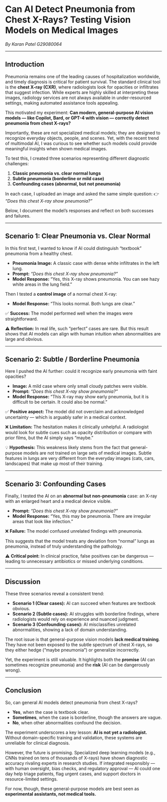 # Can AI Detect Pneumonia from Chest X-Rays? Testing Vision Models on Medical Images

*By Karan Patel G29080064*

---

## Introduction

Pneumonia remains one of the leading causes of hospitalization worldwide, and timely diagnosis is critical for patient survival. The standard clinical tool is the **chest X-ray (CXR)**, where radiologists look for opacities or infiltrates that suggest infection. While experts are highly skilled at interpreting these images, radiology services are not always available in under-resourced settings, making automated assistance tools appealing.

This motivated my experiment: **Can modern, general-purpose AI vision models — like Copilot, Bard, or GPT-4 with vision — correctly detect pneumonia from chest X-rays?**

Importantly, these are not specialized medical models; they are designed to recognize everyday objects, people, and scenes. Yet, with the recent trend of multimodal AI, I was curious to see whether such models could provide meaningful insights when shown medical images.

To test this, I created three scenarios representing different diagnostic challenges:

1. **Classic pneumonia vs. clear normal lungs**
2. **Subtle pneumonia (borderline or mild case)**
3. **Confounding cases (abnormal, but not pneumonia)**

In each case, I uploaded an image and asked the same simple question:
👉 *“Does this chest X-ray show pneumonia?”*

Below, I document the model’s responses and reflect on both successes and failures.

---

## Scenario 1: Clear Pneumonia vs. Clear Normal

In this first test, I wanted to know if AI could distinguish “textbook” pneumonia from a healthy chest.

* **Pneumonia Image:** A classic case with dense white infiltrates in the left lung.
* **Prompt:** *“Does this chest X-ray show pneumonia?”*
* **Model Response:** “Yes, this X-ray shows pneumonia. You can see hazy white areas in the lung field.”

Then I tested a **control image** of a normal chest X-ray:

* **Model Response:** “This looks normal. Both lungs are clear.”

✅ **Success:** The model performed well when the images were straightforward.

⚠️ **Reflection:** In real life, such “perfect” cases are rare. But this result shows that AI models can align with human intuition when abnormalities are large and obvious.

---

## Scenario 2: Subtle / Borderline Pneumonia

Here I pushed the AI further: could it recognize early pneumonia with faint opacities?

* **Image:** A mild case where only small cloudy patches were visible.
* **Prompt:** *“Does this chest X-ray show pneumonia?”*
* **Model Response:** “This X-ray may show early pneumonia, but it is difficult to be certain. It could also be normal.”

✅ **Positive aspect:** The model did not overclaim and acknowledged uncertainty — which is arguably safer in a medical context.

❌ **Limitation:** The hesitation makes it clinically unhelpful. A radiologist would look for subtle cues such as opacity distribution or compare with prior films, but the AI simply says “maybe.”

💡 **Hypothesis:** This weakness likely stems from the fact that general-purpose models are not trained on large sets of medical images. Subtle features in lungs are very different from the everyday images (cats, cars, landscapes) that make up most of their training.

---

## Scenario 3: Confounding Cases

Finally, I tested the AI on an **abnormal but non-pneumonia** case: an X-ray with an enlarged heart and a medical device visible.

* **Prompt:** *“Does this chest X-ray show pneumonia?”*
* **Model Response:** “Yes, this may be pneumonia. There are irregular areas that look like infection.”

❌ **Failure:** The model confused unrelated findings with pneumonia.

This suggests that the model treats any deviation from “normal” lungs as pneumonia, instead of truly understanding the pathology.

⚠️ **Critical point:** In clinical practice, false positives can be dangerous — leading to unnecessary antibiotics or missed underlying conditions.

---

## Discussion

These three scenarios reveal a consistent trend:

* **Scenario 1 (Clear cases):** AI can succeed when features are textbook obvious.
* **Scenario 2 (Subtle cases):** AI struggles with borderline findings, where radiologists would rely on experience and nuanced judgment.
* **Scenario 3 (Confounding cases):** AI misclassifies unrelated abnormalities, showing a lack of domain understanding.

The root issue is that general-purpose vision models **lack medical training**. They have not been exposed to the subtle spectrum of chest X-rays, so they either hedge (“maybe pneumonia”) or generalize incorrectly.

Yet, the experiment is still valuable. It highlights both the **promise** (AI can sometimes recognize pneumonia) and the **risk** (AI can be dangerously wrong).

---

## Conclusion

So, can general AI models detect pneumonia from chest X-rays?

* **Yes**, when the case is textbook clear.
* **Sometimes**, when the case is borderline, though the answers are vague.
* **No**, when other abnormalities confound the decision.

The experiment underscores a key lesson: **AI is not yet a radiologist.** Without domain-specific training and validation, these systems are unreliable for clinical diagnosis.

However, the future is promising. Specialized deep learning models (e.g., CNNs trained on tens of thousands of X-rays) have shown diagnostic accuracy rivaling experts in research studies. If integrated responsibly — with human oversight, bias checks, and regulatory approval — AI could one day help triage patients, flag urgent cases, and support doctors in resource-limited settings.

For now, though, these general-purpose models are best seen as **experimental assistants, not medical tools.**

